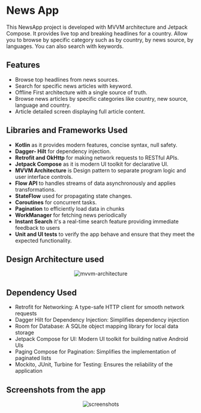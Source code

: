 # News App
This NewsApp project is developed with MVVM architecture and Jetpack Compose.
It provides live top and breaking headlines for a country. Allow you to browse by specific category such as by country, by news source, by languages. You can also search with keywords. 


## Features
- Browse top headlines from news sources.
- Search for specific news articles with keyword.
- Offline First architecture with a single source of truth.
- Browse news articles by specific categories like country, new source, language and country.
- Article detailed screen displaying full article content.


## Libraries and Frameworks Used
- **Kotlin** as it provides modern features, concise syntax, null safety.
- **Dagger- Hilt**  for dependency injection.
- **Retrofit and OkHttp** for making network requests to RESTful APIs.
- **Jetpack Compose** as it is modern UI toolkit for declarative UI.
- **MVVM Architecture** is Design pattern to separate program logic and user interface controls.
- **Flow API** to handles streams of data asynchronously and applies transformations.
- **StateFlow** used for propagating state changes.
- **Coroutines**  for concurrent tasks.
- **Pagination** to efficiently load data in chunks
- **WorkManager** for fetching news periodically
- **Instant Search** it's a real-time search feature providing immediate feedback to users
- **Unit and UI tests** to verify the app behave and ensure that they meet the expected functionality.

## Design Architecture used
<p align="center">
<img alt="mvvm-architecture"  src="https://github.com/waghbhavana/NewsApp-MVVM-Architecture/blob/main/assets/mvvm%20diagram.png">
</p>

## Dependency Used
- Retrofit for Networking: A type-safe HTTP client for smooth network requests
- Dagger Hilt for Dependency Injection: Simplifies dependency injection
- Room for Database: A SQLite object mapping library for local data storage
- Jetpack Compose for UI: Modern UI toolkit for building native Android UIs
- Paging Compose for Pagination: Simplifies the implementation of paginated lists
- Mockito, JUnit, Turbine for Testing: Ensures the reliability of the application

## Screenshots from the app
<p align="center">
<img alt="screenshots"  src="https://github.com/waghbhavana/NewsApp-MVVM-Architecture/blob/main/assets/sreenshots.jpg">
</p>
